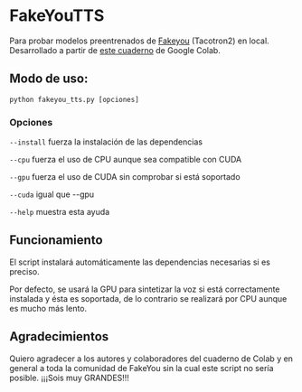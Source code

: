 # FakeYouTTS

Para probar modelos preentrenados de [Fakeyou](https://fakeyou.com/ "Fakeyou") (Tacotron2) en local.
Desarrollado a partir de [este cuaderno](https://colab.research.google.com/drive/1lRGlbiK2wUCm07BKIhjV3dKej7jV0s1y "este cuaderno") de Google Colab.

## Modo de uso:

`python fakeyou_tts.py [opciones]`

### Opciones

`--install` fuerza la instalación de las dependencias

`--cpu` fuerza el uso de CPU aunque sea compatible con CUDA

`--gpu` fuerza el uso de CUDA sin comprobar si está soportado

`--cuda` igual que --gpu

`--help` muestra esta ayuda

## Funcionamiento
El script instalará automáticamente las dependencias necesarias si es preciso.

Por defecto, se usará la GPU para sintetizar la voz si está correctamente instalada
y ésta es soportada, de lo contrario se realizará por CPU aunque es mucho más lento.

## Agradecimientos
Quiero agradecer a los autores y colaboradores del cuaderno de Colab y en general a toda la comunidad de FakeYou sin la cual este script no sería posible. ¡¡¡Sois muy GRANDES!!!




